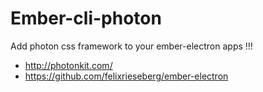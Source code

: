 # Ember-cli-photon

Add photon css framework to your ember-electron apps !!!

- http://photonkit.com/
- https://github.com/felixrieseberg/ember-electron
